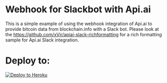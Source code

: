 # Webhook for Slackbot with Api.ai 
This is a simple example of using the webhook integration of Api.ai to provide bitcoin data from blockchain.info with a Slack bot. 
Please look at the https://github.com/xVir/apiai-slack-richformatting for a rich formatting sample for Api.ai Slack integration.


# Deploy to:
[![Deploy to Heroku](https://www.herokucdn.com/deploy/button.svg)](https://heroku.com/deploy)
